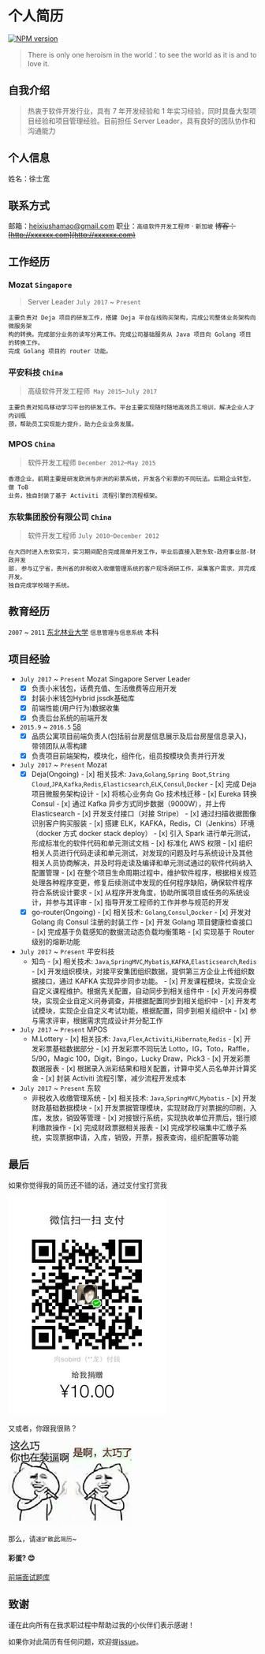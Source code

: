 # 个人简历
[![NPM version](https://badge.fury.io/js/yangjunlong.png)](http://badge.fury.io/js/yangjunlong)
> There is only one heroism in the world：to see the world as it is and to love it.

## 自我介绍
> 热衷于软件开发行业，具有 7 年开发经验和 1 年实习经验，同时具备大型项目经验和项目管理经验。目前担任 Server Leader，具有良好的团队协作和沟通能力

## 个人信息
姓名：徐士宽

## 联系方式
邮箱：heixiushamao@gmail.com
职业：`高级软件开发工程师` · `新加坡`
<del>博客：[http://xxxxxx.com](http://xxxxxx.com)</del>
## 工作经历

### Mozat `Singapore`
> Server Leader `July 2017` ~ `Present`
```
主要负责对 Deja 项目的研发工作，搭建 Deja 平台在线购买架构，完成公司整体业务架构向微服务架
构的转换。完成部分业务的读写分离工作。完成公司基础服务从 Java 项目向 Golang 项目的转换工作。
完成 Golang 项目的 router 功能。
```
### 平安科技 `China`
> 高级软件开发工程师` May 2015`–`July 2017`
```
主要负责对知鸟移动学习平台的研发工作。平台主要实现随时随地高效员工培训，解决企业人才内训瓶
颈，帮助员工实现能力提升，助力企业业务发展。
```

### MPOS `China`
> 软件开发工程师 `December 2012`–`May 2015`
```
香港企业，前期主要是研发欧洲与非洲的彩票系统，开发各个彩票的不同玩法。后期企业转型，做 ToB
业务，独自封装了基于 Activiti 流程引擎的流程框架。
```

### 东软集团股份有限公司 `China`
> 软件开发工程师 `July 2010`–`December 2012`
```
在大四时进入东软实习，实习期间配合完成简单开发工作，毕业后直接入职东软-政府事业部-财政开发
部. 参与辽宁省，贵州省的非税收入收缴管理系统的客户现场调研工作，采集客户需求，并完成开发。
独自完成学校端子系统。
```

## 教育经历

 `2007` ~ `2011` [东北林业大学](https://www.nefu.edu.cn/) `信息管理与信息系统` 本科

## 项目经验

- `July 2017` ~ `Present` Mozat Singapore Server Leader
    - [x] 负责小米钱包，话费充值、生活缴费等应用开发
    - [x] 封装小米钱包Hybrid jssdk基础库
    - [x] 前端性能(用户行为)数据收集
    - [x] 负责后台系统的前端开发

- `2015.9` ~ `2016.5` [58](https://www.58.com/)
	- [x] 品质公寓项目前端负责人(包括前台房屋信息展示及后台房屋信息录入)，带领团队从零构建
	- [x] 负责项目前端架构，模块化，组件化，组员按模块负责并行开发

- `July 2017` ~ `Present` Mozat
  - [x] Deja(Ongoing)
		- [x] 相关技术: `Java`,`Golang`,`Spring Boot`,`String Cloud`,`JPA`,`Kafka`,`Redis`,`Elasticsearch`,`ELK`,`Consul`,`Docker`
		- [x] 完成 Deja 项目微服务架构设计
		- [x] 将核心业务向 Go 技术栈迁移
		- [x] Eureka 转换 Consul
		- [x] 通过 Kafka 异步方式同步数据（9000W），并上传 Elasticsearch
		- [x] 开发支付接口（对接 Stripe）
		- [x] 通过扫描收据图像识别客户购买服装
		- [x] 搭建 ELK，KAFKA，Redis，CI（Jenkins）环境（docker 方式 docker stack deploy）
		- [x] 引入 Spark 进行单元测试，形成标准化的软件代码和单元测试文档
		- [x] 标准化 AWS 权限
		- [x] 组织相关人员进行代码走读和单元测试，对发现的问题及时与系统设计及其他相关人员协商解决，并及时将走读及编译和单元测试通过的软件代码纳入配置管理
		- [x] 在整个项目生命周期过程中，维护软件程序，根据相关规范处理各种程序变更，修复后续测试中发现的任何程序缺陷，确保软件程序符合系统设计要求
		- [x] 从程序开发角度，协助所属项目或任务的系统设计，并参与其评审
		- [x] 指导开发工程师的工作并参与规范的开发
  - [x] go-router(Ongoing)
		- [x] 相关技术: `Golang`,`Consul`,`Docker`
		- [x] 开发对 Golang 向 Consul 注册的封装工作
		- [x] 开发 Golang 项目健康检查接口
		- [x] 完成基于负载感知的数据流动态负载均衡策略
		- [x] 实现基于 Router 级别的熔断功能
- `July 2017` ~ `Present` 平安科技
  - 知鸟
		- [x] 相关技术: `Java`,`SpringMVC`,`Mybatis`,`KAFKA`,`Elasticsearch`,`Redis`
		- [x] 开发组织模块，对接平安集团组织数据，提供第三方企业上传组织数据接口，通过 KAFKA 实现异步同步功能。
		- [x] 开发课程模块，实现企业自定义课程维护。根据先关配置，自动同步到相关组件中
		- [x] 开发问券模块，实现企业自定义问券调查，并根据配置同步到相关组织中
		- [x] 开发考试模块，实现企业自定义考试功能，根据配置，同步到相关组织中
		- [x] 参与需求评审，根据需求完成设计并分配工作
- `July 2017` ~ `Present` MPOS
  - M.Lottery
		- [x] 相关技术: `Java`,`Flex`,`Activiti`,`Hibernate`,`Redis`
		- [x] 开发彩票基础数据部分
		- [x] 开发彩票不同玩法 Lotto，IG，Toto，Raffle，5/90，Magic 100，Digit，Bingo，Lucky Draw，Pick3
		- [x] 开发彩票数据报表
		- [x] 根据录入派彩结果和相关配置，计算中奖人员名单并计算奖金
		- [x] 封装 Activiti 流程引擎，减少流程开发成本
- `July 2017` ~ `Present` 东软
  - 非税收入收缴管理系统
		- [x] 相关技术: `Java`,`SpringMVC`,`Mybatis`
		- [x] 开发财政基础数据模块
		- [x] 开发票据管理模块，实现财政厅对票据的印刷，入库，发放，销毁等管理
		- [x] 对接银行系统，实现执收单位开票后，银行顺利缴款操作
		- [x] 完成财政票据相关报表
		- [x] 完成学校端集中汇缴子系统，实现票据申请，入库，销毁，开票，报表查询，组织配置等功能

## 最后
如果你觉得我的简历还不错的话，通过支付宝打赏我

<img src="https://raw.githubusercontent.com/yangjunlong/resume/master/assets/weixin.jpg" alt="微信捐赠" title="微信捐赠" />

又或者，你跟我很熟？

<img src="https://raw.githubusercontent.com/yangjunlong/resume/master/assets/zhuang13.jpg" alt="简历求扩散" title="简历求扩散~" width="250px" />

那么，请`速扩散`此`简历`~

#### 彩蛋? :blush:
[前端面试题库](https://github.com/yangjunlong/resume/wiki)

## 致谢
谨在此向所有在我求职过程中帮助过我的小伙伴们表示感谢！

如果你对此简历有任何问题，欢迎提[issue](https://github.com/yangjunlong/resume/issues)。
